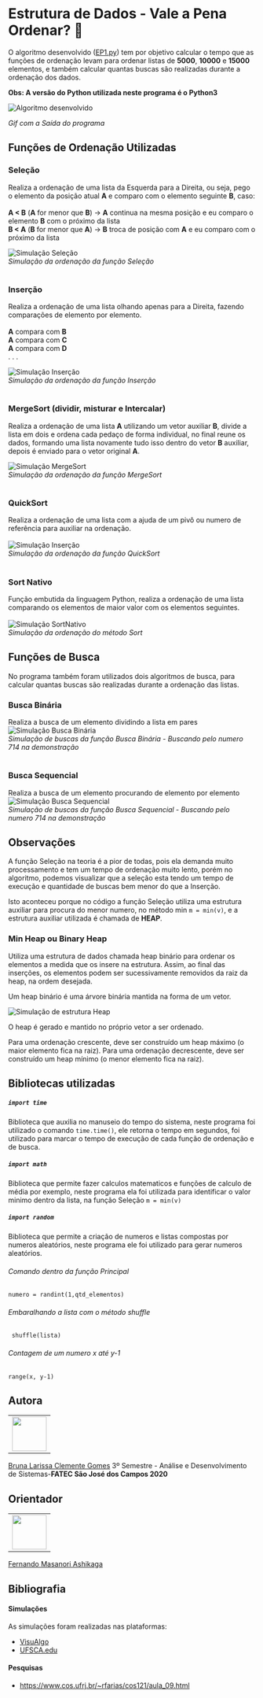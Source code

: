 # Estrutura de Dados - Vale a Pena Ordenar? :1234:
O algoritmo desenvolvido ([EP1.py](https://github.com/littlebru/Estrutura-de-Dados/blob/master/EP1.py)) tem por objetivo calcular o tempo que as funções de ordenação levam para ordenar listas de **5000**, **10000** e **15000** elementos, e também calcular quantas buscas são realizadas durante a ordenação dos dados.

**Obs: A versão do Python utilizada neste programa é o Python3**

![Algoritmo desenvolvido](https://github.com/littlebru/Estrutura-de-Dados/blob/master/simulacoes/Algoritmo.gif "Saída do programa")

*Gif com a Saída do programa*

## Funções de Ordenação Utilizadas

### Seleção
Realiza a ordenação de uma lista da Esquerda para a Direita, ou seja, pego o elemento da posição atual **A**  e comparo com o elemento seguinte **B**, caso:<br><br>**A < B** (**A** for menor que **B**) -> **A** continua na mesma posição e eu comparo o elemento **B** com o próximo da lista<br>**B < A** (**B** for menor que **A**) -> **B** troca de posição com **A** e eu comparo com o próximo da lista

![Simulação Seleção](https://github.com/littlebru/Estrutura-de-Dados/blob/master/simulacoes/Selecao.gif "Simulação da função Seleção")<br>
*Simulação da ordenação da função Seleção*

# 
### Inserção
Realiza a ordenação de uma lista olhando apenas para a Direita, fazendo comparações de elemento por elemento.<br><br>**A** compara com **B**<br>**A** compara com **C**<br>**A** compara com **D**<br>
.
.
.

![Simulação Inserção](https://github.com/littlebru/Estrutura-de-Dados/blob/master/simulacoes/Insercao.gif "Simulação da função Inserção")<br>                            *Simulação da ordenação da função Inserção* 

# 
### MergeSort (dividir, misturar e Intercalar)
Realiza a ordenação de uma lista **A** utilizando um vetor auxiliar **B**, divide a lista em dois e ordena cada pedaço de forma individual, no final reune os dados, formando uma lista novamente tudo isso dentro do vetor **B** auxiliar, depois é enviado para o vetor original **A**.<br>

![Simulação MergeSort](https://github.com/littlebru/Estrutura-de-Dados/blob/master/simulacoes/MergeSort.gif "Simulação do MergeSort")<br>
*Simulação da ordenação da função MergeSort*

# 
### QuickSort
Realiza a ordenação de uma lista com a ajuda de um pivô ou numero de referência para auxiliar na ordenação.<br><br>
![Simulação Inserção](https://github.com/littlebru/Estrutura-de-Dados/blob/master/simulacoes/QuickSort.gif "Simulação do QuickSort")<br>
*Simulação da ordenação da função QuickSort*

# 
### Sort Nativo
Função embutida da linguagem Python, realiza a ordenação de uma lista comparando os elementos de maior valor com os elementos seguintes.<br><br>
![Simulação SortNativo](https://github.com/littlebru/Estrutura-de-Dados/blob/master/simulacoes/TimSort.gif "Simulação do método sort()")<br>
*Simulação da ordenação do método Sort*

## Funções de Busca
No programa também foram utilizados dois algoritmos de busca, para calcular quantas buscas são realizadas durante a ordenação das listas.

### Busca Binária
Realiza a busca de um elemento dividindo a lista em pares<br>
![Simulação Busca Binária](https://github.com/littlebru/Estrutura-de-Dados/blob/master/simulacoes/Busca_Binaria.gif "Simulação de Busca Binária")<br>
*Simulação de buscas da função Busca Binária - Buscando pelo numero 714 na demonstração*
#
### Busca Sequencial
Realiza a busca de um elemento procurando de elemento por elemento<br>
![Simulação Busca Sequencial](https://github.com/littlebru/Estrutura-de-Dados/blob/master/simulacoes/Busca_Sequencial.gif "Simulação da Busca Sequencial")<br>
*Simulação de buscas da função Busca Sequencial - Buscando pelo numero 714 na demonstração*

## Observações
A função Seleção na teoria é a pior de todas, pois ela demanda muito processamento e tem um tempo de ordenação muito lento, porém no algoritmo, podemos visualizar que a seleção esta tendo um tempo de execução e quantidade de buscas bem menor do que a Inserção.

Isto aconteceu porque no código a função Seleção utiliza uma estrutura auxiliar para procura do menor numero, no método min ``` m = min(v) ```, e a estrutura auxiliar utilizada é chamada de **HEAP**.

### Min Heap ou Binary Heap
Utiliza uma estrutura de dados chamada heap binário para ordenar os elementos a medida que os insere na estrutura. Assim, ao final das inserções, os elementos podem ser sucessivamente removidos da raiz da heap, na ordem desejada.  


Um heap binário é uma árvore binária mantida na forma de um vetor.  

![Simulação de estrutura Heap](https://github.com/littlebru/Estrutura-de-Dados/blob/master/simulacoes/Min_Heap.gif "Simulação da estrutura Heap")

O heap é gerado e mantido no próprio vetor a ser ordenado.  

Para uma ordenação crescente, deve ser construído um heap máximo (o maior elemento fica na raiz). Para uma ordenação decrescente, deve ser construído um heap mínimo (o menor elemento fica na raiz).


## Bibliotecas utilizadas
 
 ##### ``` import time  ```
 Biblioteca que auxilia no manuseio do tempo do sistema, neste programa foi utilizado o comando  ``` time.time() ```, ele retorna o tempo em segundos, foi utilizado para marcar o tempo de execução de cada função de ordenação e de busca.
 ##### ``` import math  ```
 Biblioteca que permite fazer calculos matematicos e funções de calculo de média por exemplo, neste programa ela foi utilizada para identificar o valor minimo dentro da lista, na função Seleção ``` m = min(v) ```
 ##### ``` import random  ```
 Biblioteca que permite a criação de numeros e listas compostas por numeros aleatórios, neste programa ele foi utilizado para gerar numeros aleatórios. 

###### *Comando dentro da função Principal*
 ``` numero = randint(1,qtd_elementos) ``` <br> 
###### *Embaralhando a lista com o método shuffle*
 ``` shuffle(lista)``` <br> 
 ###### *Contagem de um numero x até y-1*
 ``` range(x, y-1) ``` <br>
 
## Autora
<table>
  <tr>
    <td align="center"><a href="https://github.com/littlebru"><img src="https://avatars3.githubusercontent.com/u/41810923?s=460&u=c2196ec3a4f76218d7b11bb2a9cf025d2d2e9fdc&v=4" width="70px;" alt=""/></td>
 </tr>
</table>
 
[Bruna Larissa Clemente Gomes](https://github.com/littlebru)
3º Semestre - Análise e Desenvolvimento de Sistemas-**FATEC São José dos Campos 2020**

## Orientador
<table>
  <tr>
    <td align="center"><a href="https://github.com/fmasanori"><img src="https://avatars1.githubusercontent.com/u/977887?s=460&u=d68c50c6ac3f2845bbb48efff7c37742d3a010d0&v=4" width="70px;" alt=""/></td>
  </tr>
</table>

 [Fernando Masanori Ashikaga](https://github.com/fmasanori)

## Bibliografia

#### Simulações
As simulações foram realizadas nas plataformas:
- [VisuAlgo](https://visualgo.net/en)
- [UFSCA.edu](https://www.cs.usfca.edu/~galles/visualization/Search.html)

#### Pesquisas
- https://www.cos.ufrj.br/~rfarias/cos121/aula_09.html
